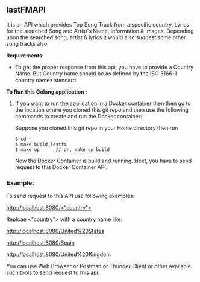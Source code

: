 ## lastFMAPI
It is an API which provides Top Song Track from a specific country, Lyrics for the searched Song and Artist's Name, Information & Images.
Depending upon the searched song, artist & lyrics it would also suggest some other song tracks also.

**Requirements**:
* To get the proper response from this api, you have to provide a Country Name. But Country name should be as defined by the ISO 3166-1 country names standard.


**To Run this Golang application** :

1. If you want to run the application in a Docker container then then go to the location where you cloned this git repo and then
   use the following commands to create and run the Docker container:
   
   Suppose you cloned this git repo in your Home directory then run
      ```
   $ cd ~
   $ make build_lastfm
   $ make up      // or, make up_build
      
   ```
   Now the Docker Container is build and running. Next, you have to send request to this Docker Container API.

### Example:
To send request to this API use following examples:

[http://localhost:8080/<"country">](http://localhost:8080/<"country">)

Replcae <"country"> with a country name like:

[http://localhost:8080/United%20States](http://localhost:8080/United%20States)

[http://localhost:8080/Spain](http://localhost:8080/Spain)

[http://localhost:8080/United%20Kingdom](http://localhost:8080/United%20Kingdom)

You can use Web Browser or Postman or Thunder Client or other available such tools to send request to this api.
